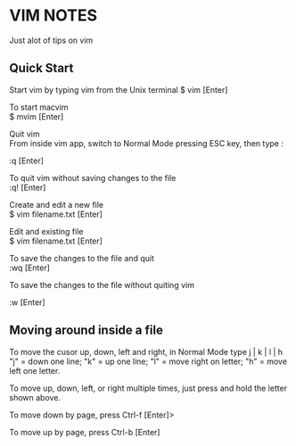 # VIM NOTES
Just alot of tips on vim

## Quick Start  

Start vim by typing vim from the Unix terminal
$ vim [Enter]

To start macvim  
$ mvim [Enter]  

Quit vim  
From inside vim app, switch to Normal Mode pressing ESC key, then type : <Enter> 

:q [Enter]  
  

To quit vim without saving changes to the file  
:q! [Enter]  


Create and edit a new file  
$ vim filename.txt [Enter]    

Edit and existing file  
$ vim filename.txt [Enter]  

To save the changes to the file and quit  
:wq [Enter]    

To save the changes to the file without quiting vim  

:w [Enter] 


## Moving around inside a file  

To move the cusor up, down, left and right, in Normal Mode type j | k | l | h 
"j" = down one line; "k" = up one line; "l" = move right on letter; "h" = move left one letter.  
 
To move up, down, left, or right multiple times, just press and hold the letter shown above.  

To move down by page, press Ctrl-f [Enter]>

To move up by page, press Ctrl-b [Enter]

 
